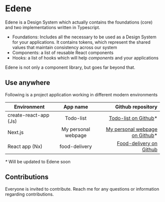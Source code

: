 # Edene

Edene is a Design System which actually contains the foundations (core) and two implementations written in Typescript.

-   Foundations: Includes all the necessary to be used as a Design System for your applications. It contains tokens, which represent the shared values that maintain consistency across our system
-   Components: a list of reusable React components
-   Hooks: a list of hooks which will help _components_ and your applications

Edene is not only a component library, but goes far beyond that.

## Use anywhere

Following is a project application working in different modern environments

| Environment           |      App name       |                                                                           Github repository |
| --------------------- | :-----------------: | ------------------------------------------------------------------------------------------: |
| create-react-app (Js) |      Todo-list      |                              [Todo-list on Github](https://github.com/aLosada7/todo-list)\* |
| Next.js               | My personal webpage |             [My personal webpage on Github](https://github.com/aLosada7/personal-webpage)\* |
| React app (Nx)        |    food-delivery    | [Food-delivery on Github](https://github.com/aLosada7/edene/tree/master/apps/food-delivery) |

_\*_ Will be updated to Edene soon

## Contributions

Everyone is invited to contribute. Reach me for any questions or information regarding contributions.
